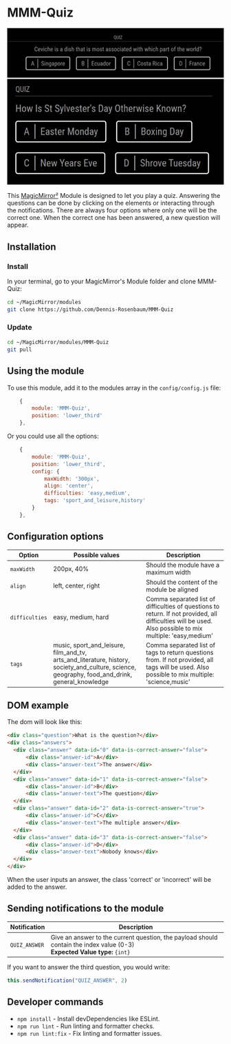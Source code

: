 # MMM-Quiz

![Example of MMM-Quiz](./example_1.png)
![Another example of MMM-Quiz](./example_2.png)

This [MagicMirror²][mm] Module is designed to let you play a quiz. Answering the questions can be done by clicking on the elements or interacting through the notifications. There are always four options where only one will be the correct one. When the correct one has been answered, a new question will appear.

## Installation

### Install

In your terminal, go to your MagicMirror's Module folder and clone MMM-Quiz:

```bash
cd ~/MagicMirror/modules
git clone https://github.com/Dennis-Rosenbaum/MMM-Quiz
```

### Update

```bash
cd ~/MagicMirror/modules/MMM-Quiz
git pull
```

## Using the module

To use this module, add it to the modules array in the `config/config.js` file:

```js
    {
        module: 'MMM-Quiz',
        position: 'lower_third'
    },
```

Or you could use all the options:

```js
    {
        module: 'MMM-Quiz',
        position: 'lower_third',
        config: {
            maxWidth: '300px',
            align: 'center',
            difficulties: 'easy,medium',
            tags: 'sport_and_leisure,history'
        }
    },
```

## Configuration options

Option|Possible values|Description
------|------|-----------
`maxWidth`|200px, 40%|Should the module have a maximum width
`align`|left, center, right|Should the content of the module be aligned
`difficulties`|easy, medium, hard|Comma separated list of difficulties of questions to return. If not provided, all difficulties will be used. Also possible to mix multiple: 'easy,medium'
`tags`|music, sport_and_leisure, film_and_tv, arts_and_literature, history, society_and_culture, science, geography, food_and_drink, general_knowledge|Comma separated list of tags to return questions from. If not provided, all tags will be used. Also possible to mix multiple: 'science,music'

## DOM example

The dom will look like this:

```html
<div class="question">What is the question?</div>
<div class="answers">
  <div class="answer" data-id="0" data-is-correct-answer="false">
      <div class="answer-id">A</div>
      <div class="answer-text">The answer</div>
  </div>
  <div class="answer" data-id="1" data-is-correct-answer="false">
      <div class="answer-id">B</div>
      <div class="answer-text">The question</div>
  </div>
  <div class="answer" data-id="2" data-is-correct-answer="true">
      <div class="answer-id">C</div>
      <div class="answer-text">The multiple answer</div>
  </div>
  <div class="answer" data-id="3" data-is-correct-answer="false">
      <div class="answer-id">D</div>
      <div class="answer-text">Nobody knows</div>
  </div>
</div>
```

When the user inputs an answer, the class 'correct' or 'incorrect' will be added to the answer.

## Sending notifications to the module

Notification|Description
------|-----------
`QUIZ_ANSWER`|Give an answer to the current question, the payload should contain the index value (0-3)<br/>**Expected Value type:** `{int}`

If you want to answer the third question, you would write:

```js
this.sendNotification("QUIZ_ANSWER", 2)
```

## Developer commands

- `npm install` - Install devDependencies like ESLint.
- `npm run lint` - Run linting and formatter checks.
- `npm run lint:fix` - Fix linting and formatter issues.

[mm]: https://github.com/MagicMirrorOrg/MagicMirror
